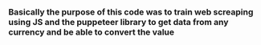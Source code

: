 ### Basically the purpose of this code was to train web screaping using JS and the puppeteer library to get data from any currency and be able to convert the value
